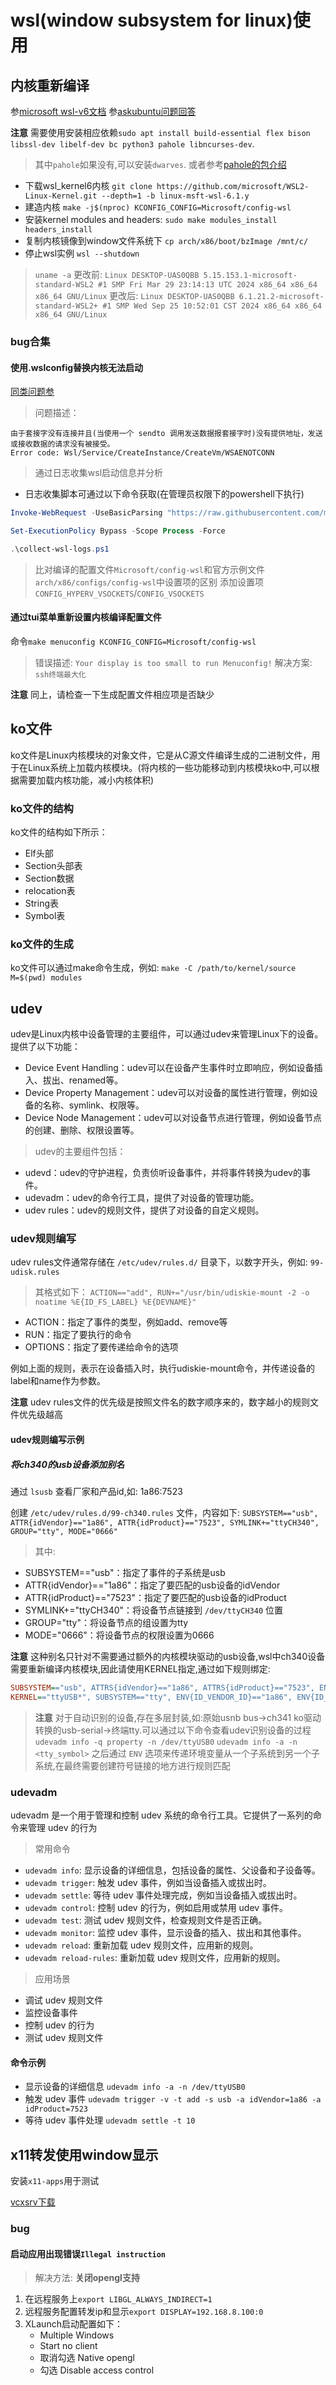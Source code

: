 # wsl(window subsystem for linux)使用

## 内核重新编译

参[microsoft wsl-v6文档](https://learn.microsoft.com/en-us/community/content/wsl-user-msft-kernel-v6)
参[askubuntu问题回答](https://askubuntu.com/questions/1373910/ch340-serial-device-doesnt-appear-in-dev-wsl/)


**注意** 需要使用安装相应依赖`sudo apt install build-essential flex bison libssl-dev libelf-dev bc python3 pahole libncurses-dev`.
> 其中`pahole`如果没有,可以安装`dwarves`.
> 或者参考[pahole的包介绍](https://launchpad.net/ubuntu/jammy/+package/pahole)

- 下载wsl_kernel6内核 `git clone https://github.com/microsoft/WSL2-Linux-Kernel.git --depth=1 -b linux-msft-wsl-6.1.y`
- 建造内核 `make -j$(nproc) KCONFIG_CONFIG=Microsoft/config-wsl`
- 安装kernel modules and headers: `sudo make modules_install headers_install`
- 复制内核镜像到window文件系统下 `cp arch/x86/boot/bzImage /mnt/c/`
- 停止wsl实例 `wsl --shutdown`


> `uname -a` 更改前: `Linux DESKTOP-UAS0QBB 5.15.153.1-microsoft-standard-WSL2 #1 SMP Fri Mar 29 23:14:13 UTC 2024 x86_64 x86_64 x86_64 GNU/Linux`
> 更改后: `Linux DESKTOP-UAS0QBB 6.1.21.2-microsoft-standard-WSL2+ #1 SMP Wed Sep 25 10:52:01 CST 2024 x86_64 x86_64 x86_64 GNU/Linux`

### bug合集

#### 使用.wslconfig替换内核无法启动

[同类问题参](https://github.com/microsoft/WSL/issues/10212)

> 问题描述：
```
由于套接字没有连接并且(当使用一个 sendto 调用发送数据报套接字时)没有提供地址，发送或接收数据的请求没有被接受。
Error code: Wsl/Service/CreateInstance/CreateVm/WSAENOTCONN
```
> 通过日志收集wsl启动信息并分析

- 日志收集脚本可通过以下命令获取(在管理员权限下的powershell下执行)
```powershell
Invoke-WebRequest -UseBasicParsing "https://raw.githubusercontent.com/microsoft/WSL/master/diagnostics/collect-wsl-logs.ps1" -OutFile collect-wsl-logs.ps1

Set-ExecutionPolicy Bypass -Scope Process -Force

.\collect-wsl-logs.ps1
```
> 比对编译的配置文件`Microsoft/config-wsl`和官方示例文件`arch/x86/configs/config-wsl`中设置项的区别
> 添加设置项`CONFIG_HYPERV_VSOCKETS`/`CONFIG_VSOCKETS`

#### 通过tui菜单重新设置内核编译配置文件
命令`make menuconfig KCONFIG_CONFIG=Microsoft/config-wsl`
> 错误描述: `Your display is too small to run Menuconfig!`
> 解决方案: `ssh终端最大化`

**注意** 同上，请检查一下生成配置文件相应项是否缺少

## ko文件

ko文件是Linux内核模块的对象文件，它是从C源文件编译生成的二进制文件，用于在Linux系统上加载内核模块。(将内核的一些功能移动到内核模块ko中,可以根据需要加载内核功能，减小内核体积)

### ko文件的结构

ko文件的结构如下所示：

* Elf头部
*  Section头部表
*  Section数据
*  relocation表
*  String表
*  Symbol表

### ko文件的生成

ko文件可以通过make命令生成，例如:
`make -C /path/to/kernel/source M=$(pwd) modules`

## udev

udev是Linux内核中设备管理的主要组件，可以通过udev来管理Linux下的设备。提供了以下功能：

* Device Event Handling：udev可以在设备产生事件时立即响应，例如设备插入、拔出、renamed等。
* Device Property Management：udev可以对设备的属性进行管理，例如设备的名称、symlink、权限等。
* Device Node Management：udev可以对设备节点进行管理，例如设备节点的创建、删除、权限设置等。

> udev的主要组件包括：

*  udevd：udev的守护进程，负责侦听设备事件，并将事件转换为udev的事件。
*  udevadm：udev的命令行工具，提供了对设备的管理功能。
*  udev rules：udev的规则文件，提供了对设备的自定义规则。

### udev规则编写

udev rules文件通常存储在 `/etc/udev/rules.d/` 目录下，以数字开头，例如: `99-udisk.rules`

> 其格式如下：
`ACTION=="add", RUN+="/usr/bin/udiskie-mount -2 -o noatime %E{ID_FS_LABEL} %E{DEVNAME}"`

* ACTION：指定了事件的类型，例如add、remove等
* RUN：指定了要执行的命令
* OPTIONS：指定了要传递给命令的选项

例如上面的规则，表示在设备插入时，执行udiskie-mount命令，并传递设备的label和name作为参数。

**注意** udev rules文件的优先级是按照文件名的数字顺序来的，数字越小的规则文件优先级越高

#### udev规则编写示例

##### 将ch340的usb设备添加别名
通过 `lsusb` 查看厂家和产品id,如: 1a86:7523

创建 `/etc/udev/rules.d/99-ch340.rules` 文件，内容如下:
`SUBSYSTEM=="usb", ATTR{idVendor}=="1a86", ATTR{idProduct}=="7523", SYMLINK+="ttyCH340", GROUP="tty", MODE="0666"`

> 其中:
* SUBSYSTEM=="usb"：指定了事件的子系统是usb
* ATTR{idVendor}=="1a86"：指定了要匹配的usb设备的idVendor
* ATTR{idProduct}=="7523"：指定了要匹配的usb设备的idProduct
* SYMLINK+="ttyCH340"：将设备节点链接到 `/dev/ttyCH340` 位置
* GROUP="tty"：将设备节点的组设置为tty
* MODE="0666"：将设备节点的权限设置为0666
  
**注意** 这种别名只针对不需要通过额外的内核模块驱动的usb设备,wsl中ch340设备需要重新编译内核模块,因此请使用KERNEL指定,通过如下规则绑定:
```ini
SUBSYSTEM=="usb", ATTRS{idVendor}=="1a86", ATTRS{idProduct}=="7523", ENV{ID_VENDOR_ID}="$attr{idVendor}", ENV{ID_MODEL_ID}="$attr{idProduct}"
KERNEL=="ttyUSB*", SUBSYSTEM=="tty", ENV{ID_VENDOR_ID}=="1a86", ENV{ID_MODEL_ID}=="7523", SYMLINK+="tty_kc2w", GROUP="tty", MODE="0666"
```

> **注意** 对于自动识别的设备,存在多层封装,如:原始usnb bus->ch341 ko驱动转换的usb-serial->终端tty.可以通过以下命令查看udev识别设备的过程
`udevadm info -q property -n /dev/ttyUSB0`
`udevadm info -a -n <tty_symbol>`
> 之后通过 `ENV` 选项来传递环境变量从一个子系统到另一个子系统,在最终需要创建符号链接的地方进行规则匹配

### udevadm

udevadm 是一个用于管理和控制 udev 系统的命令行工具。它提供了一系列的命令来管理 udev 的行为

> 常用命令
* `udevadm info`: 显示设备的详细信息，包括设备的属性、父设备和子设备等。
* `udevadm trigger`: 触发 udev 事件，例如当设备插入或拔出时。
* `udevadm settle`: 等待 udev 事件处理完成，例如当设备插入或拔出时。
* `udevadm control`: 控制 udev 的行为，例如启用或禁用 udev 事件。
* `udevadm test`: 测试 udev 规则文件，检查规则文件是否正确。
* `udevadm monitor`: 监控 udev 事件，显示设备的插入、拔出和其他事件。
* `udevadm reload`: 重新加载 udev 规则文件，应用新的规则。
* `udevadm reload-rules`: 重新加载 udev 规则文件，应用新的规则。

> 应用场景
* 调试 udev 规则文件
* 监控设备事件
* 控制 udev 的行为
* 测试 udev 规则文件
  
#### 命令示例
- 显示设备的详细信息 `udevadm info -a -n /dev/ttyUSB0`
- 触发 udev 事件 `udevadm trigger -v -t add -s usb -a idVendor=1a86 -a idProduct=7523`
- 等待 udev 事件处理 `udevadm settle -t 10`

## x11转发使用window显示
安装`x11-apps`用于测试

[vcxsrv下载](https://sourceforge.net/projects/vcxsrv/files/latest/download)

### bug

#### 启动应用出现错误`Illegal instruction`
> 解决方法: **关闭opengl支持**
1. 在远程服务上`export LIBGL_ALWAYS_INDIRECT=1`
2. 远程服务配置转发ip和显示`export DISPLAY=192.168.8.100:0`
3. XLaunch启动配置如下：
    - Multiple Windows
    - Start no client
    - 取消勾选 Native opengl
    - 勾选 Disable access control